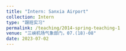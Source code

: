 ```yaml
---
title: "Intern: Sanxia Airport"
collection: Intern
type: "跟班实习"
permalink: /teaching/2014-spring-teaching-1
venue: "三峡机场气象部门，07.(18)-08"
date: 2023-07-02
---
```

